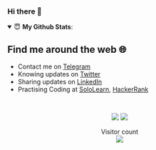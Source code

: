 ### Hi there 👋

<details open>
 <summary> 😇 <b>My Github Stats</b>: </summary>

## Find me around the web :globe_with_meridians:

- Contact me on <a href="https://t.me/kickthebug">Telegram</a> 
- Knowing updates on <a href="https://twitter.com/rapolupavans">Twitter</a>
- Sharing updates on <a href="https://www.linkedin.com/in/rapolupavans/">LinkedIn</a>
- Practising Coding at <a href="https://www.sololearn.com/Profile/4315873/">SoloLearn</a>, <a href="https://www.hackerrank.com/rapolupavans">HackerRank</a>

<br>
<p align = "center">
  <img src = "https://github-readme-stats.vercel.app/api?username=rapolupavans&show_icons=true&line_height=27">
  <img src = "https://github-readme-stats.vercel.app/api/top-langs/?username=rapolupavans&hide=css,java,html">
</p>
</details>

<p align="center">
Visitor count<br>
<img src="https://profile-counter.glitch.me/priyathamhub/count.svg" />
</p>
<!--
**rapolupavans/rapolupavans** is a ✨ _special_ ✨ repository because its `README.md` (this file) appears on your GitHub profile.

Here are some ideas to get you started:

- 🔭 I’m currently working on ...
- 🌱 I’m currently learning ...
- 👯 I’m looking to collaborate on ...
- 🤔 I’m looking for help with ...
- 💬 Ask me about ...
- 📫 How to reach me: ...
- 😄 Pronouns: ...
- ⚡ Fun fact: ...
-->
